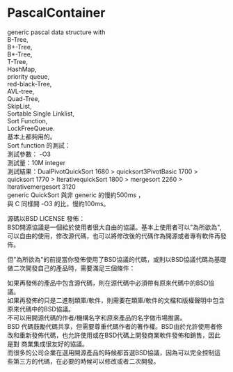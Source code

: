 # PascalContainer
generic pascal data structure with <br/>
B-Tree,<br/>
B+-Tree,<br/>
B*-Tree,<br/>
T-Tree,<br/>
HashMap,<br/>
priority queue, <br/>
red-black-Tree,<br/>
AVL-tree,<br/>
Quad-Tree,<br/>
SkipList,<br/>
Sortable Single Linklist,<br/>
Sort Function,<br/>
LockFreeQueue.<br/>
基本上都夠用的。<br/>
Sort function 的測試：<br/>
測試參數： -O3<br/>
測試量：10M integer<br/> 
測試結果：DualPivotQuickSort 1680 > quicksort3PivotBasic 1700 > quicksort 1770 > IterativequickSort 1800 > mergesort 2260 >  Iterativemergesort 3120<br/>
generic QuickSort 與非 generic 的慢約500ms ，<br/>與 C 同樣開 -O3 的比，慢約100ms。




源碼以BSD LICENSE 發佈：<br/>
BSD開源協議是一個給於使用者很大自由的協議。基本上使用者可以"為所欲為",可以自由的使用，修改源代碼，也可以將修改後的代碼作為開源或者專有軟件再發佈。<br/>

但"為所欲為"的前提當你發佈使用了BSD協議的代碼，或則以BSD協議代碼為基礎做二次開發自己的產品時，需要滿足三個條件：<br/>

如果再發佈的產品中包含源代碼，則在源代碼中必須帶有原來代碼中的BSD協議。<br/>
如果再發佈的只是二進制類庫/軟件，則需要在類庫/軟件的文檔和版權聲明中包含原來代碼中的BSD協議。<br/>
不可以用開源代碼的作者/機構名字和原來產品的名字做市場推廣。<br/>
BSD 代碼鼓勵代碼共享，但需要尊重代碼作者的著作權。BSD由於允許使用者修改和重新發佈代碼，也允許使用或在BSD代碼上開發商業軟件發佈和銷售，因此是對 商業集成很友好的協議。<br/>而很多的公司企業在選用開源產品的時候都首選BSD協議，因為可以完全控制這些第三方的代碼，在必要的時候可以修改或者二次開發。<br/>
